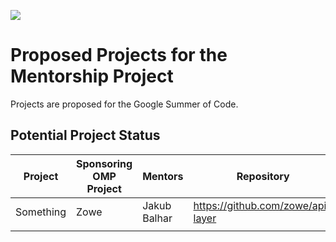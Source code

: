 ![](https://github.com/openmainframeproject/artwork/blob/master/projects/mentorship/mentorship-color.svg)

# Proposed Projects for the Mentorship Project

Projects are proposed for the Google Summer of Code.

## Potential Project Status

| Project | Sponsoring OMP Project | Mentors | Repository |  Mentee |
|---|---|---|---|---|
| Something | Zowe | Jakub Balhar | https://github.com/zowe/api-layer | |
|   |   |   |   |   |
